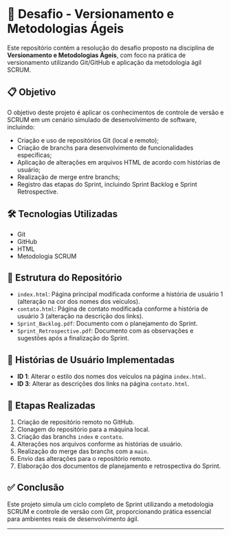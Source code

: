 # 🏁 Desafio - Versionamento e Metodologias Ágeis

Este repositório contém a resolução do desafio proposto na disciplina de **Versionamento e Metodologias Ágeis**, com foco na prática de versionamento utilizando Git/GitHub e aplicação da metodologia ágil SCRUM.

## 📋 Objetivo

O objetivo deste projeto é aplicar os conhecimentos de controle de versão e SCRUM em um cenário simulado de desenvolvimento de software, incluindo:

- Criação e uso de repositórios Git (local e remoto);
- Criação de branchs para desenvolvimento de funcionalidades específicas;
- Aplicação de alterações em arquivos HTML de acordo com histórias de usuário;
- Realização de merge entre branchs;
- Registro das etapas do Sprint, incluindo Sprint Backlog e Sprint Retrospective.

## 🛠️ Tecnologias Utilizadas

- Git
- GitHub
- HTML
- Metodologia SCRUM

## 📁 Estrutura do Repositório

- `index.html`: Página principal modificada conforme a história de usuário 1 (alteração na cor dos nomes dos veículos).
- `contato.html`: Página de contato modificada conforme a história de usuário 3 (alteração na descrição dos links).
- `Sprint_Backlog.pdf`: Documento com o planejamento do Sprint.
- `Sprint_Retrospective.pdf`: Documento com as observações e sugestões após a finalização do Sprint.

## 🧾 Histórias de Usuário Implementadas

- **ID 1**: Alterar o estilo dos nomes dos veículos na página `index.html`.
- **ID 3**: Alterar as descrições dos links na página `contato.html`.

## 🚀 Etapas Realizadas

1. Criação de repositório remoto no GitHub.
2. Clonagem do repositório para a máquina local.
3. Criação das branchs `index` e `contato`.
4. Alterações nos arquivos conforme as histórias de usuário.
5. Realização do merge das branchs com a `main`.
6. Envio das alterações para o repositório remoto.
7. Elaboração dos documentos de planejamento e retrospectiva do Sprint.

## ✅ Conclusão

Este projeto simula um ciclo completo de Sprint utilizando a metodologia SCRUM e controle de versão com Git, proporcionando prática essencial para ambientes reais de desenvolvimento ágil.

---

